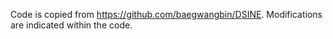 
Code is copied from https://github.com/baegwangbin/DSINE. Modifications are indicated within the code.
